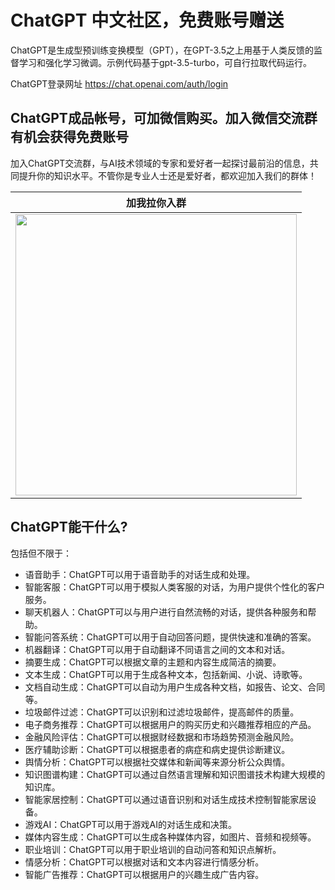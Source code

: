 # ChatGPT 中文社区，免费账号赠送

ChatGPT是生成型预训练变换模型（GPT），在GPT-3.5之上用基于人类反馈的监督学习和强化学习微调。示例代码基于gpt-3.5-turbo，可自行拉取代码运行。

ChatGPT登录网址 https://chat.openai.com/auth/login



## ChatGPT成品帐号，可加微信购买。加入微信交流群有机会获得免费账号

加入ChatGPT交流群，与AI技术领域的专家和爱好者一起探讨最前沿的信息，共同提升你的知识水平。不管你是专业人士还是爱好者，都欢迎加入我们的群体！


|                 加我拉你入群                  |
|:--------------------------------------:| 
| <img src="https://raw.githubusercontent.com/aichaty/awesome-chatgpt-cn/main/image/p.jpg" width="450"/> |


## ChatGPT能干什么? 

包括但不限于：
* 语音助手：ChatGPT可以用于语音助手的对话生成和处理。
* 智能客服：ChatGPT可以用于模拟人类客服的对话，为用户提供个性化的客户服务。
* 聊天机器人：ChatGPT可以与用户进行自然流畅的对话，提供各种服务和帮助。
* 智能问答系统：ChatGPT可以用于自动回答问题，提供快速和准确的答案。
* 机器翻译：ChatGPT可以用于自动翻译不同语言之间的文本和对话。
* 摘要生成：ChatGPT可以根据文章的主题和内容生成简洁的摘要。
* 文本生成：ChatGPT可以用于生成各种文本，包括新闻、小说、诗歌等。
* 文档自动生成：ChatGPT可以自动为用户生成各种文档，如报告、论文、合同等。
* 垃圾邮件过滤：ChatGPT可以识别和过滤垃圾邮件，提高邮件的质量。
* 电子商务推荐：ChatGPT可以根据用户的购买历史和兴趣推荐相应的产品。
* 金融风险评估：ChatGPT可以根据财经数据和市场趋势预测金融风险。
* 医疗辅助诊断：ChatGPT可以根据患者的病症和病史提供诊断建议。
* 舆情分析：ChatGPT可以根据社交媒体和新闻等来源分析公众舆情。
* 知识图谱构建：ChatGPT可以通过自然语言理解和知识图谱技术构建大规模的知识库。
* 智能家居控制：ChatGPT可以通过语音识别和对话生成技术控制智能家居设备。
* 游戏AI：ChatGPT可以用于游戏AI的对话生成和决策。
* 媒体内容生成：ChatGPT可以生成各种媒体内容，如图片、音频和视频等。
* 职业培训：ChatGPT可以用于职业培训的自动问答和知识点解析。
* 情感分析：ChatGPT可以根据对话和文本内容进行情感分析。
* 智能广告推荐：ChatGPT可以根据用户的兴趣生成广告内容。